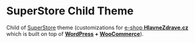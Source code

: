 # SuperStore Child Theme

Child of [SuperStore](https://themeforest.net/item/superstore-woocommerce-wordpress-theme/8117928)  theme (customizations for [e-shop __HlavneZdrave.cz__](https://hlavnezdrave.cz/) which is built on top of __[WordPress](https://wordpress.org/) + [WooCommerce](https://woocommerce.com/)__).
